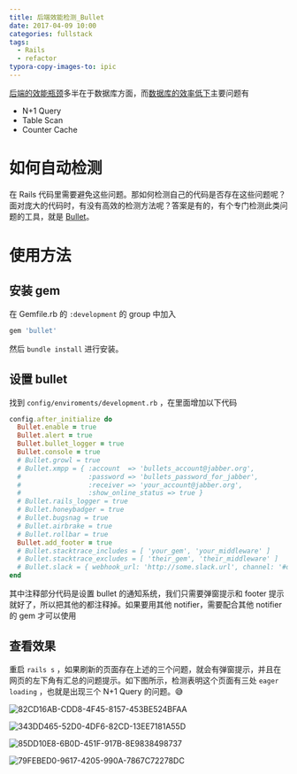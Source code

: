 ```yaml
---
title: 后端效能检测_Bullet
date: 2017-04-09 10:00
categories: fullstack
tags:
  - Rails
  - refactor
typora-copy-images-to: ipic
---
```


[后端的效能瓶颈](http://an-lee.pro/2017/04/08/2017-04-08_how_to_refactor_in_back_end/)多半在于数据库方面，而[数据库的效率低下](http://an-lee.pro/2017/04/08/2017-04-08-refactor_activerecord/)主要问题有

- N+1 Query
- Table Scan
- Counter Cache

# 如何自动检测

在 Rails 代码里需要避免这些问题。那如何检测自己的代码是否存在这些问题呢？面对庞大的代码时，有没有高效的检测方法呢？答案是有的，有个专门检测此类问题的工具，就是 [Bullet](https://github.com/flyerhzm/bullet)。

# 使用方法

## 安装 gem

在 Gemfile.rb 的 `:development` 的 group 中加入

```ruby
gem 'bullet'
```

 然后 `bundle install` 进行安装。

## 设置 bullet

找到 `config/enviroments/development.rb` ，在里面增加以下代码

```ruby
config.after_initialize do
  Bullet.enable = true
  Bullet.alert = true
  Bullet.bullet_logger = true
  Bullet.console = true
  # Bullet.growl = true
  # Bullet.xmpp = { :account  => 'bullets_account@jabber.org',
  #                 :password => 'bullets_password_for_jabber',
  #                 :receiver => 'your_account@jabber.org',
  #                 :show_online_status => true }
  # Bullet.rails_logger = true
  # Bullet.honeybadger = true
  # Bullet.bugsnag = true
  # Bullet.airbrake = true
  # Bullet.rollbar = true
  Bullet.add_footer = true
  # Bullet.stacktrace_includes = [ 'your_gem', 'your_middleware' ]
  # Bullet.stacktrace_excludes = [ 'their_gem', 'their_middleware' ]
  # Bullet.slack = { webhook_url: 'http://some.slack.url', channel: '#default', username: 'notifier' }
end
```

其中注释部分代码是设置 bullet 的通知系统，我们只需要弹窗提示和 footer 提示就好了，所以把其他的都注释掉。如果要用其他 notifier，需要配合其他 notifier 的 gem 才可以使用

## 查看效果

重启 `rails s` ，如果刷新的页面存在上述的三个问题，就会有弹窗提示，并且在网页的左下角有汇总的问题提示。如下图所示，检测表明这个页面有三处 `eager loading` ，也就是出现三个 N+1 Query 的问题。😅

![82CD16AB-CDD8-4F45-8157-453BE524BFAA](http://okgqgpbx3.bkt.clouddn.com/blog/2017-04-09-82CD16AB-CDD8-4F45-8157-453BE524BFAA.png)

![343DD465-52D0-4DF6-82CD-13EE7181A55D](http://okgqgpbx3.bkt.clouddn.com/blog/2017-04-09-343DD465-52D0-4DF6-82CD-13EE7181A55D.png)

![85DD10E8-6B0D-451F-917B-8E9838498737](http://okgqgpbx3.bkt.clouddn.com/blog/2017-04-09-85DD10E8-6B0D-451F-917B-8E9838498737.png)



![79FEBED0-9617-4205-990A-7867C72278DC](http://okgqgpbx3.bkt.clouddn.com/blog/2017-04-09-79FEBED0-9617-4205-990A-7867C72278DC.png)